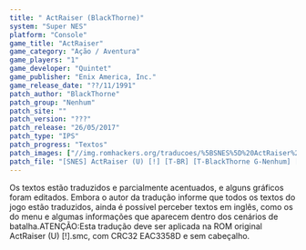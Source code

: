 ```yaml
---
title: " ActRaiser (BlackThorne)"
system: "Super NES"
platform: "Console"
game_title: "ActRaiser"
game_category: "Ação / Aventura"
game_players: "1"
game_developer: "Quintet"
game_publisher: "Enix America, Inc."
game_release_date: "??/11/1991"
patch_author: "BlackThorne"
patch_group: "Nenhum"
patch_site: ""
patch_version: "???"
patch_release: "26/05/2017"
patch_type: "IPS"
patch_progress: "Textos"
patch_images: ["//img.romhackers.org/traducoes/%5BSNES%5D%20ActRaiser%20-%20BlackThorne%20-%201.png","//img.romhackers.org/traducoes/%5BSNES%5D%20ActRaiser%20-%20BlackThorne%20-%202.png","//img.romhackers.org/traducoes/%5BSNES%5D%20ActRaiser%20-%20BlackThorne%20-%203.png"]
patch_file: "[SNES] ActRaiser (U) [!] [T-BR] [T-BlackThorne G-Nenhum] [A-2017].zip"
---
```

Os textos estão traduzidos e parcialmente acentuados, e alguns gráficos foram editados. Embora o autor da tradução informe que todos os textos do jogo estão traduzidos, ainda é possível perceber textos em inglês, como os do menu e algumas informações que aparecem dentro dos cenários de batalha.ATENÇÃO:Esta tradução deve ser aplicada na ROM original ActRaiser (U) [!].smc, com CRC32 EAC3358D e sem cabeçalho.